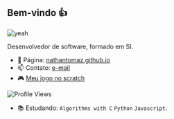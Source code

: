 ## Bem-vindo 👍

<!--![yeah](https://66.media.tumblr.com/8aeb380e7f043b02d5f7cb9af1d5aa05/tumblr_ovyvzs2Pr61w4o2q9o1_540.gif) -->
![yeah](https://y.yarn.co/e5317934-23eb-4ff2-8d77-f0ce0d6e3402_text.gif)


Desenvolvedor de software, formado em SI.

- 🔗 Página: [nathantomaz.github.io](https://nathantomaz.github.io/)
- 📫 Contato: [e-mail](mailto:nathan.tomaz01@gmail.com)
- 🎮 [Meu jogo no scratch](https://scratch.mit.edu/projects/668776680)

![Profile Views](https://komarev.com/ghpvc/?username=NathanTomaz&color=blueviolet)


- 📚 Estudando: `Algorithms with C` `Python` `Javascript`.

<!--
**NathanTomaz/NathanTomaz** is a ✨ _special_ ✨ repository because its `README.md` (this file) appears on your GitHub profile.

Here are some ideas to get you started:

- 🔭 I’m currently working on ...
- 🌱 I’m currently learning ...
- 👯 I’m looking to collaborate on ...
- 🤔 I’m looking for help with ...
- 💬 Ask me about ...
- 📫 How to reach me: ...
- 😄 Pronouns: ...
- ⚡ Fun fact: ...
-->
